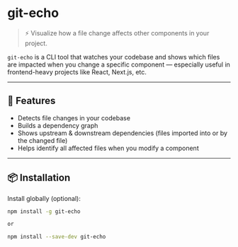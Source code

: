 # git-echo

> ⚡️ Visualize how a file change affects other components in your project.

`git-echo` is a CLI tool that watches your codebase and shows which files are impacted when you change a specific component — especially useful in frontend-heavy projects like React, Next.js, etc.

---

## 🚀 Features

- Detects file changes in your codebase
- Builds a dependency graph
- Shows upstream & downstream dependencies (files imported into or by the changed file)
- Helps identify all affected files when you modify a component

---

## 📦 Installation

Install globally (optional):

```bash
npm install -g git-echo

or

npm install --save-dev git-echo

